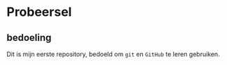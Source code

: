 # Probeersel

## bedoeling
Dit is mijn eerste repository, bedoeld om `git` en `GitHub` te leren gebruiken. 
